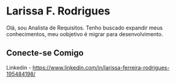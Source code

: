 # Larissa F. Rodrigues

Olá, sou Analista de Requisitos. Tenho buscado expandir meus conhecimentos, meu oobjetivo é migrar para desenvolvimento.


## Conecte-se Comigo
Linkedin - https://www.linkedin.com/in/larissa-ferreira-rodrigues-195484198/